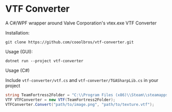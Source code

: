 # VTF Converter

A C#/WPF wrapper around Valve Corporation's vtex.exe VTF Converter

Installation:

```git clone https://github.com/cooolbros/vtf-converter.git```

Usage (GUI):

```dotnet run --project vtf-converter```

Usage (C#)

Include `vtf-converter/vtf.cs` and `vtf-converter/TGASharpLib.cs` in your project

```c#
string TeamFortress2Folder = "C:\\Program Files (x86)\\Steam\\steamapps\\common\\Team Fortress 2";
VTF VTFConverter = new VTF(TeamFortress2Folder);
VTFConverter.Convert("path/to/image.png", "path/to/texture.vtf");
```
